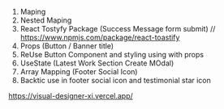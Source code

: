 1. Maping 
2. Nested Maping <Testimonial Section>
3. React Tostyfy Package (Success Message form submit) // https://www.npmjs.com/package/react-toastify
4. Props (Button / Banner title)
5. ReUse Button Component and styling using with props
6. UseState (Latest Work Section Create MOdal)
7. Array Mapping (Footer Social Icon)
8. Backtic use in footer social icon and testimonial star icon 

https://visual-designer-xi.vercel.app/